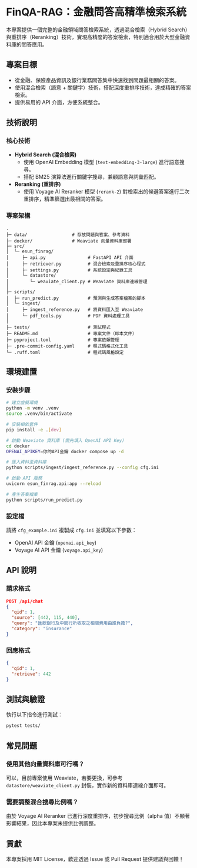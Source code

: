 # FinQA-RAG：金融問答高精準檢索系統

本專案提供一個完整的金融領域問答檢索系統，透過混合檢索（Hybrid Search）與重排序（Reranking）技術，實現高精度的答案檢索，特別適合用於大型金融資料庫的問答應用。

## 專案目標

- 從金融、保險產品資訊及銀行業務問答集中快速找到問題最相關的答案。
- 使用混合檢索（語意 + 關鍵字）技術，搭配深度重排序技術，達成精確的答案檢索。
- 提供易用的 API 介面，方便系統整合。

## 技術說明

### 核心技術

- **Hybrid Search (混合檢索)**
  - 使用 OpenAI Embedding 模型 (`text-embedding-3-large`) 進行語意搜尋。
  - 搭配 BM25 演算法進行關鍵字搜尋，兼顧語意與詞彙匹配。
- **Reranking (重排序)**
  - 使用 Voyage AI Reranker 模型 (`rerank-2`) 對檢索出的候選答案進行二次重排序，精準篩選出最相關的答案。

### 專案架構

```
.
├─ data/                 # 存放問題與答案、參考資料
├─ docker/               # Weaviate 向量資料庫部署
├─ src/
│  └─ esun_finrag/
│     ├─ api.py                # FastAPI API 介面
│     ├─ retriever.py          # 混合檢索及重排序核心程式
│     ├─ settings.py           # 系統設定與紀錄工具
│     └─ datastore/
│        └─ weaviate_client.py # Weaviate 資料庫連線管理
│
├─ scripts/
│  ├─ run_predict.py           # 預測與生成答案檔案的腳本
│  └─ ingest/
│     ├─ ingest_reference.py   # 將資料匯入至 Weaviate
│     └─ pdf_tools.py          # PDF 資料處理工具
│
├─ tests/                      # 測試程式
├─ README.md                   # 專案文件（即本文件）
├─ pyproject.toml              # 專案依賴管理
├─ .pre-commit-config.yaml     # 程式碼格式化工具
└─ .ruff.toml                  # 程式碼風格設定
```

## 環境建置

### 安裝步驟

```bash
# 建立虛擬環境
python -m venv .venv
source .venv/bin/activate

# 安裝相依套件
pip install -e .[dev]

# 啟動 Weaviate 資料庫 (需先填入 OpenAI API Key)
cd docker
OPENAI_APIKEY=你的API金鑰 docker compose up -d

# 匯入資料至資料庫
python scripts/ingest/ingest_reference.py --config cfg.ini

# 啟動 API 服務
uvicorn esun_finrag.api:app --reload

# 產生答案檔案
python scripts/run_predict.py
```

### 設定檔

請將 `cfg_example.ini` 複製成 `cfg.ini` 並填寫以下參數：

- OpenAI API 金鑰 (`openai.api_key`)
- Voyage AI API 金鑰 (`voyage.api_key`)

## API 說明

### 請求格式

```json
POST /api/chat
{
  "qid": 1,
  "source": [442, 115, 440],
  "query": "匯款銀行及中間行所收取之相關費用由誰負擔?",
  "category": "insurance"
}
```

### 回應格式

```json
{
  "qid": 1,
  "retrieve": 442
}
```

## 測試與驗證

執行以下指令進行測試：

```bash
pytest tests/
```

## 常見問題

### 使用其他向量資料庫可行嗎？

可以，目前專案使用 Weaviate，若要更換，可參考 `datastore/weaviate_client.py` 封裝，實作新的資料庫連線介面即可。

### 需要調整混合搜尋比例嗎？

由於 Voyage AI Reranker 已進行深度重排序，初步搜尋比例（alpha 值）不顯著影響結果，因此本專案未提供比例調整。

## 貢獻

本專案採用 MIT License，歡迎透過 Issue 或 Pull Request 提供建議與回饋！

